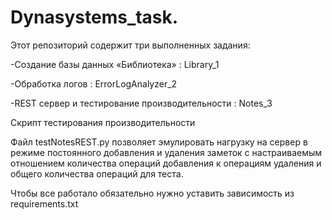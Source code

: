 # Dynasystems_task. 
Этот репозиторий содержит три выполненных задания:  

-Создание базы данных «Библиотека» : Library_1  

-Обработка логов : ErrorLogAnalyzer_2  

-REST сервер и тестирование производительности : Notes_3  

Скрипт тестирования производительности  

Файл testNotesREST.py позволяет эмулировать нагрузку на сервер в режиме постоянного добавления и удаления заметок с настраиваемым отношением количества операций добавления к операциям удаления и общего количества операций для теста.  

Чтобы все работало обязательно нужно уставить зависимость из requirements.txt
